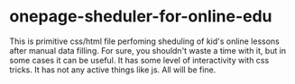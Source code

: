 # onepage-sheduler-for-online-edu
This is primitive css/html file perfoming sheduling of kid's online lessons after manual data filling.
For sure, you shouldn't waste a time with it, but in some cases it can be useful.
It has some level of interactivity with css tricks.
It has not any active things like js.
All will be fine.
